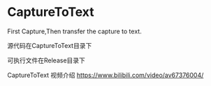 # CaptureToText
First Capture,Then transfer the capture to text.

源代码在CaptureToText目录下

可执行文件在Release目录下

CaptureToText 视频介绍  https://www.bilibili.com/video/av67376004/
